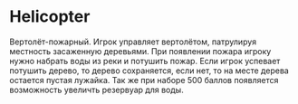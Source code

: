 # Helicopter
Вертолёт-пожарный. Игрок управляет вертолётом, патрулируя местность засаженную деревьями. 
При появлении пожара игроку нужно набрать воды из реки и потушить пожар. 
Если игрок успевает потушить дерево, то дерево сохраняется, если нет, то на месте дерева остается пустая лужайка.
Так же при наборе 500 баллов появляется возможность увеличть резервуар для воды.
